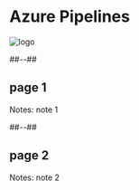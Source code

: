 <!-- .slide: class="transition bg-blue" -->

# Azure Pipelines
![logo](./assets/images/services/pipelines/logo.svg)

##--##

## page 1

Notes:
note 1

##--##

## page 2

Notes:
note 2

